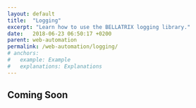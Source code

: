 ```yaml
---
layout: default
title:  "Logging"
excerpt: "Learn how to use the BELLATRIX logging library."
date:   2018-06-23 06:50:17 +0200
parent: web-automation
permalink: /web-automation/logging/
# anchors:
#   example: Example
#   explanations: Explanations
---
```

Coming Soon
-------

<!-- Example
-------
```java
public class LoggingTests extends WebTest {
    @Test
    public void addCustomMessagesToLog() {
        app().navigate().to("http://demos.bellatrix.solutions/");

        Select sortDropDown = app().create().byNameEndingWith(Select.class, "orderby");
        Anchor protonMReadMoreButton = app().create().byInnerTextContaining(Anchor.class, "Read more");
        Anchor addToCartFalcon9 = app().create().byAttributeContaining(Anchor.class, "data-product_id", "28").toBeClickable();
        Anchor viewCartButton = addToCartFalcon9.createByClassContaining(Anchor.class, "added_to_cart wc-forward").toBeClickable();

        sortDropDown.selectByText("Sort by price: low to high");
        protonMReadMoreButton.hover();

        Log.info("before adding Falcon 9 rocket to cart.");

        addToCartFalcon9.focus();
        addToCartFalcon9.click();
        viewCartButton.click();
    }
}
```

Explanations
------------
```java
Log.info("before adding Falcon 9 rocket to cart.");
```
Sometimes is useful to add information to the generated test log. To do it you can use the BELLATRIX built-in logger through the **Log** class's static methods.

Generated Log, as you can see the above custom message is added to the log.

```
Start Test
Class = LoggingTests Name = AddCustomMessagesToLog
selecting 'Sort by price: low to high' from Select (name ending with orderby)
hovering Anchor (text containing Read more)
before adding Falcon 9 rocket to cart.
focusing Anchor (data-product_id containing 28)
clicking Anchor (data-product_id containing 28)
clicking Anchor (class containing added_to_cart wc-forward)
``` -->